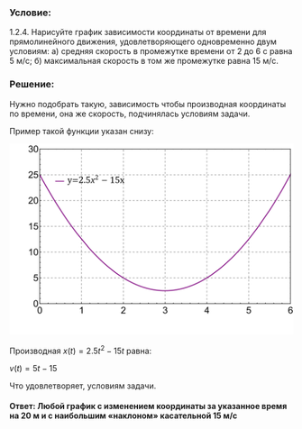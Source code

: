 ###  Условие: 

$1.2.4.$ Нарисуйте график зависимости координаты от времени для прямолинейного движения, удовлетворяющего одновременно двум условиям: а) средняя скорость в промежутке времени от $2$ до $6$ с равна $5$ м/с; б) максимальная скорость в том же промежутке равна $15$ м/с. 

###  Решение: 

Нужно подобрать такую, зависимость чтобы производная координаты по времени, она же скорость, подчинялась условиям задачи. 

Пример такой функции указан снизу: 

![|1000x1000, 400](../../img/1.2.4/graph.svg)

Производная $x(t) = 2.5t^2-15t$ равна: 

$v(t) = 5t-15$ 

Что удовлетворяет, условиям задачи. 

####  Ответ: Любой график с изменением координаты за указанное время на $20$ м и с наибольшим «наклоном» касательной $15$ м/с 

  

